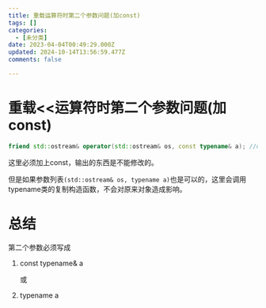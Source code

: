 ```yaml
---
title: 重载运算符时第二个参数问题(加const)
tags: []
categories:
  - [未分类]
date: 2023-04-04T00:49:29.000Z
updated: 2024-10-14T13:56:59.477Z
comments: false

---
```


<!--more-->
# 重载<<运算符时第二个参数问题(加const)

```c++
friend std::ostream& operator(std::ostream& os, const typename& a); //const
```

这里必须加上const，输出的东西是不能修改的。

但是如果参数列表`(std::ostream& os, typename a)`也是可以的，这里会调用typename类的复制构造函数，不会对原来对象造成影响。



# 总结

第二个参数必须写成

1. const typename& a

   或

2. typename a